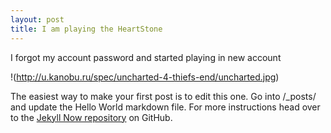 ```yaml
---
layout: post
title: I am playing the HeartStone
---
```


I forgot my account password and started playing in new account

!(http://u.kanobu.ru/spec/uncharted-4-thiefs-end/uncharted.jpg)

The easiest way to make your first post is to edit this one. Go into /_posts/ and update the Hello World markdown file. For more instructions head over to the [Jekyll Now repository](https://github.com/barryclark/jekyll-now) on GitHub.
